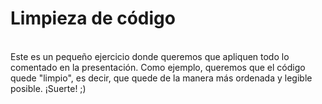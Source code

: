 <h1> Limpieza de código </h1> <br>
Este es un pequeño ejercicio donde queremos que apliquen todo lo comentado en la presentación. 
Como ejemplo, queremos que el código quede "limpio", es decir, que quede de la manera más ordenada y legible posible. ¡Suerte! ;)
